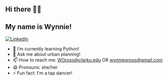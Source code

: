 ## Hi there 👋🏻 
## My name is Wynnie!

[![LinkedIn](https://img.shields.io/badge/My-LinkedIn-blue)](https://www.linkedin.com/in/hadwynnegross/)

- 🌱 I’m currently learning Python!
- 💬 Ask me about urban planning!
- 📫 How to reach me: WGross@clarku.edu OR wynniegross@gmail.com
- 😄 Pronouns: she/her
- ⚡ Fun fact: I'm a tap dancer!
